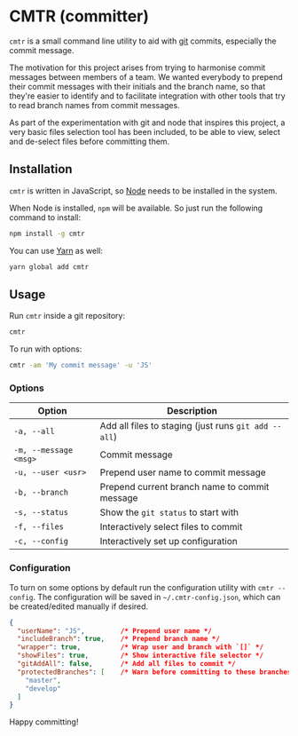 # CMTR (committer)

`cmtr` is a small command line utility to aid with [git](https://git-scm.com/) commits, especially the commit message.

The motivation for this project arises from trying to harmonise commit messages between members of a team. We wanted everybody to prepend their commit messages with their initials and the branch name, so that they're easier to identify and to facilitate integration with other tools that try to read branch names from commit messages.

As part of the experimentation with git and node that inspires this project, a very basic files selection tool has been included, to be able to view, select and de-select files before committing them.

## Installation

`cmtr` is written in JavaScript, so [Node](https://nodejs.org/) needs to be installed in the system. 

When Node is installed, `npm` will be available. So just run the following command to install:
```bash
npm install -g cmtr
```
You can use [Yarn](https://yarnpkg.com/) as well:
```bash
yarn global add cmtr
```

## Usage

Run `cmtr` inside a git repository:
```bash
cmtr
```
To run with options:
```bash
cmtr -am 'My commit message' -u 'JS'
```

### Options

| Option | Description |
| ---  | --- |
| `-a, --all` | Add all files to staging (just runs `git add --all`) |
| `-m, --message <msg>` | Commit message |
| `-u, --user <usr>` | Prepend user name to commit message |
| `-b, --branch` | Prepend current branch name to commit message |
| `-s, --status` | Show the `git status` to start with |
| `-f, --files` | Interactively select files to commit |
| `-c, --config` | Interactively set up configuration |

### Configuration
To turn on some options by default run the configuration utility with `cmtr --config`. The configuration will be saved in `~/.cmtr-config.json`, which can be created/edited manually if desired.

```json
{
  "userName": "JS",         /* Prepend user name */
  "includeBranch": true,    /* Prepend branch name */
  "wrapper": true,          /* Wrap user and branch with `[]` */
  "showFiles": true,        /* Show interactive file selector */
  "gitAddAll": false,       /* Add all files to commit */
  "protectedBranches": [    /* Warn before committing to these branches */
    "master",
    "develop"
  ]
}
```

Happy committing!
